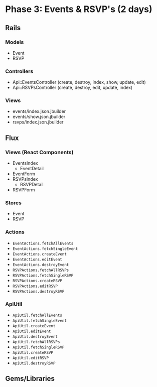 # Phase 3: Events & RSVP's (2 days)

## Rails
### Models
* Event
* RSVP

### Controllers
* Api::EventsController (create, destroy, index, show, update, edit)
* Api::RSVPsController (create, destroy, edit, update, index)

### Views
* events/index.json.jbuilder
* events/show.json.jbuilder
* rsvps/index.json.jbuilder

## Flux
### Views (React Components)
* EventsIndex
  - EventDetail
* EventForm
* RSVPsIndex
  - RSVPDetail
* RSVPForm

### Stores
* Event
* RSVP

### Actions
* `EventActions.fetchAllEvents`
* `EventActions.fetchSingleEvent`
* `EventActions.createEvent`
* `EventActions.editEvent`
* `EventActions.destroyEvent`
* `RSVPActions.fetchAllRSVPs`
* `RSVPActions.fetchSingleRSVP`
* `RSVPActions.createRSVP`
* `RSVPActions.editRSVP`
* `RSVPActions.destroyRSVP`

### ApiUtil
* `ApiUtil.fetchAllEvents`
* `ApiUtil.fetchSingleEvent`
* `ApiUtil.createEvent`
* `ApiUtil.editEvent`
* `ApiUtil.destroyEvent`
* `ApiUtil.fetchAllRSVPs`
* `ApiUtil.fetchSingleRSVP`
* `ApiUtil.createRSVP`
* `ApiUtil.editRSVP`
* `ApiUtil.destroyRSVP`

## Gems/Libraries
